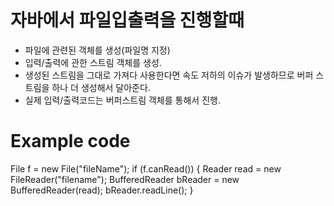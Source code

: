 # 자바에서 파일입출력을 진행할때

- 파일에 관련된 객체를 생성(파일명 지정)
- 입력/출력에 관한 스트림 객체를 생성.
- 생성된 스트림을 그대로 가져다 사용한다면 속도 저하의 이슈가 발생하므로 버퍼 스트림을 하나 더 생성해서 달아준다.
- 실제 입력/출력코드는 버퍼스트림 객체를 통해서 진행.


# Example code

File f = new File("fileName");
if (f.canRead()) {
    Reader read = new FileReader("filename");
    BufferedReader bReader = new BufferedReader(read);
    bReader.readLine();
}
